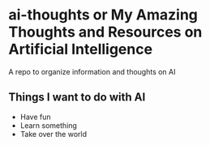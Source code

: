 # ai-thoughts or My Amazing Thoughts and Resources on Artificial Intelligence
A repo to organize information and thoughts on AI

## Things I want to do with AI

* Have fun
* Learn something
* Take over the world
